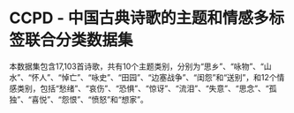 # CCPD - 中国古典诗歌的主题和情感多标签联合分类数据集

本数据集包含17,103首诗歌，共有10个主题类别，分别为“思乡”、“咏物”、“山水”、“怀人”、“悼亡”、“咏史”、“田园”、“边塞战争”、“闺怨”和“送别”，和12个情感类别，包括“愁绪”、“哀伤”、“恐惧”、“惊讶”、“流泪”、“失意”、“思念”、“孤独”、“喜悦”、“怨恨”、“愤怒”和“想家”。
